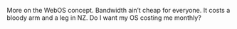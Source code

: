 <!--
id: 178662431
link: http://kevinisom.info/post/178662431/more-on-the-webos-concept-bandwidth-aint-cheap
slug: more-on-the-webos-concept-bandwidth-aint-cheap
date: Thu Sep 03 2009 20:41:57 GMT+1200 (NZST)
raw: {"blog_name":"kevinisom","id":178662431,"post_url":"http://kevinisom.info/post/178662431/more-on-the-webos-concept-bandwidth-aint-cheap","slug":"more-on-the-webos-concept-bandwidth-aint-cheap","type":"text","date":"2009-09-03 08:41:57 GMT","timestamp":1251967317,"state":"published","format":"html","reblog_key":"Cuw6XRNI","tags":[],"short_url":"http://tmblr.co/Zw68YyAfYmV","highlighted":[],"feed_item":"http://twitter.com/kev_nz/statuses/3725079798","from_feed_id":"650289","note_count":0,"title":null,"body":"<p>More on the WebOS concept. Bandwidth ain&#8217;t cheap for everyone. It costs a bloody arm and a leg in NZ. Do I want my OS costing me monthly?</p>"}
publish: 2009-09-03
tags: 
title: null
-->


More on the WebOS concept. Bandwidth ain’t cheap for everyone. It costs
a bloody arm and a leg in NZ. Do I want my OS costing me monthly?


